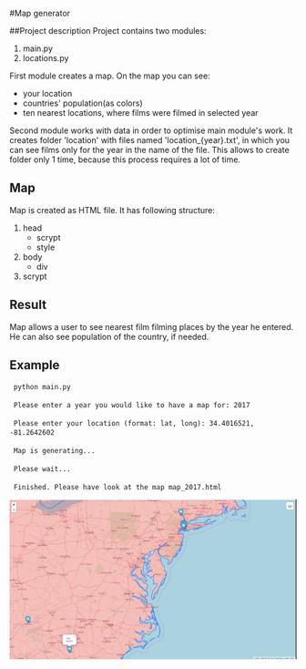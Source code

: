 #Map generator

##Project description
Project contains two modules:
1. main.py
2. locations.py

First module creates a map. On the map you can see:
* your location
* countries' population(as colors)
* ten nearest locations, where films were filmed in selected year

Second module works with data in order to optimise main module's work. It creates folder
'location' with files named 'location_{year}.txt', in which you can see films only for 
the year in the name of the file. This allows to create folder only 1 time, because this
process requires a lot of time. 

## Map
Map is created as HTML file. It has following structure:
1. head
   * scrypt
   * style
2. body
   * div
3. scrypt

## Result
Map allows a user to see nearest film filming places by the year he entered. He can also
see population of the country, if needed. 

## Example
````
 python main.py
 
 Please enter a year you would like to have a map for: 2017
 
 Please enter your location (format: lat, long): 34.4016521, -81.2642602
 
 Map is generating...
 
 Please wait...
 
 Finished. Please have look at the map map_2017.html
````
![Result map_2017.html](./map_2017_result.jpg)

